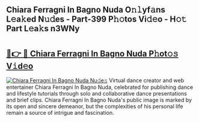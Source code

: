 ## Chiara Ferragni In Bagno Nuda O𝚗𝚕yf𝚊ns L𝚎a𝚔ed N𝚞𝚍es - Part-399 P𝚑𝚘tos Vi𝚍𝚎o - H𝚘𝚝 Part L𝚎a𝚔s n3WNy

# <h2><a href="http://kf3z0xg.oniu.top/?m=Chiara+Ferragni+In+Bagno+Nuda">🔗👉 🔴 Chiara Ferragni In Bagno Nuda P𝚑ot𝚘𝚜 V𝚒d𝚎o</a></h2>

[![Chiara Ferragni In Bagno Nuda Nu𝚍e𝚜](https://i.imgur.com/0qMVB7G.gif)](http://kf3z0xg.oniu.top/?m=Chiara+Ferragni+In+Bagno+Nuda)
Virtual dance creator and web entertainer Chiara Ferragni In Bagno Nuda, celebrated for publishing dance and lifestyle tutorials through solo and collaborative dance presentations and brief clips. Chiara Ferragni In Bagno Nuda's public image is marked by its open and sincere demeanor, but the complexities of his personal life remain a source of intrigue and fascination.  
